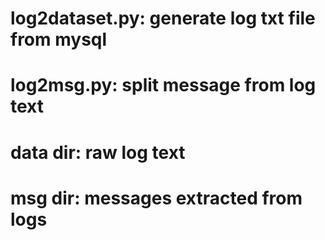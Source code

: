 # log2dataset.py:	generate log txt file from mysql
# log2msg.py:		split message from log text
# data dir:			raw log text
# msg dir:			messages extracted from logs	